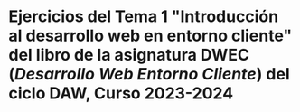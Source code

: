 # Ejercicios del Tema 1 "Introducción al desarrollo web en entorno cliente" del libro de la asignatura **DWEC** (*Desarrollo Web Entorno Cliente*) del ciclo DAW, Curso 2023-2024
